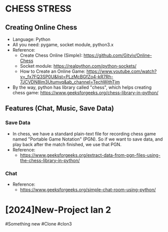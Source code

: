 

# CHESS STRESS
## Creating Online Chess
- Language: Python
- All you need: pygame, socket module, python3.x
- Reference: 
    + Create Chess Online (Simple): https://github.com/Gitviv/Online-Chess
    + Socket module: https://realpython.com/python-sockets/
    + How to Create an Online Game: https://www.youtube.com/watch?v=_fx7FQ3SP0U&list=PLzMcBGfZo4-kR7Rh-7JCVDN8lm3Utumvq&ab_channel=TechWithTim
- By the way, python has library called "chess", which helps creating chess game: https://www.geeksforgeeks.org/chess-library-in-python/
## Features (Chat, Music, Save Data)
### Save Data
- In chess, we have a standard plain-text file for recording chess game named "Portable Game Notation" (PGN). So if we want to save data, and play back after the match finished, we use that PGN.
- Reference:
    + https://www.geeksforgeeks.org/extract-data-from-pgn-files-using-the-chess-library-in-python/   
### Chat
- Reference:
    + https://www.geeksforgeeks.org/simple-chat-room-using-python/
# [2024]New-Project lan 2


#Something new
#Clone
#clon3


